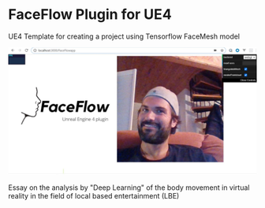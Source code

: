 # FaceFlow Plugin for UE4
UE4 Template for creating a project using Tensorflow FaceMesh model

![FaceFlow Demo server](faceflow-demo.JPG)

Essay on the analysis by "Deep Learning" of the body movement in virtual reality in the field of local based entertainment (LBE)

